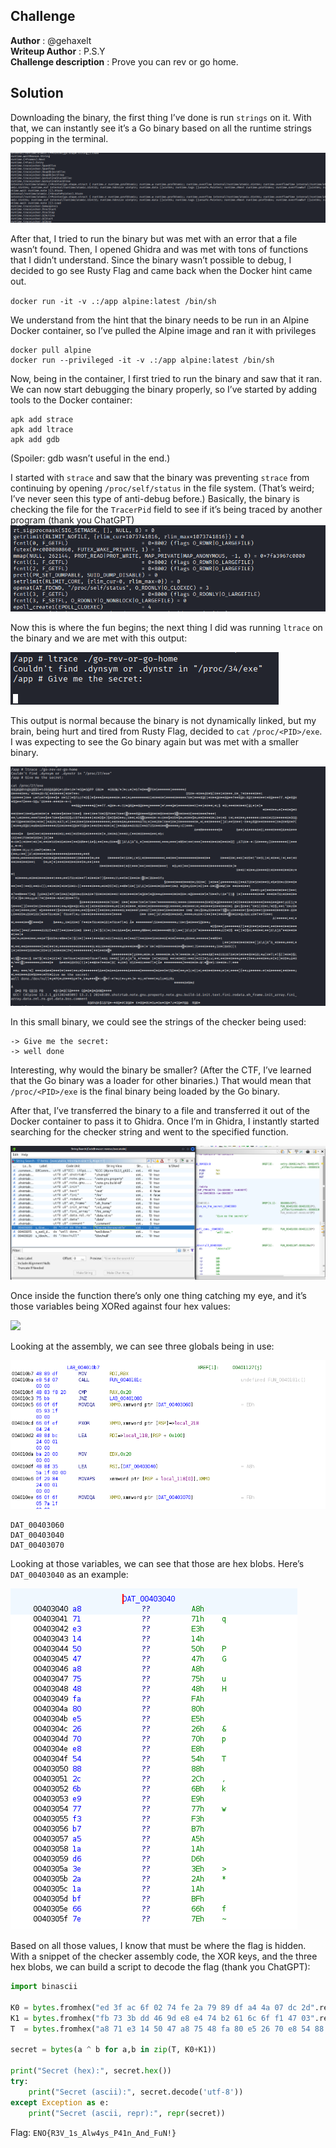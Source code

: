 ## Challenge

**Author** : @gehaxelt<br>
**Writeup Author** : P.S.Y<br>
**Challenge description** : Prove you can rev or go home.

## Solution

Downloading the binary, the first thing I’ve done is run `strings` on it. With that, we can instantly see it’s a Go binary based on all the runtime strings popping in the terminal.

![](./images/Pasted-image-20250910204303.png)

After that, I tried to run the binary but was met with an error that a file wasn’t found. Then, I opened Ghidra and was met with tons of functions that I didn’t understand. Since the binary wasn’t possible to debug, I decided to go see Rusty Flag and came back when the Docker hint came out.

`docker run -it -v .:/app alpine:latest /bin/sh`

We understand from the hint that the binary needs to be run in an Alpine Docker container, so I’ve pulled the Alpine image and ran it with privileges

```shell
docker pull alpine
docker run --privileged -it -v .:/app alpine:latest /bin/sh
```

Now, being in the container, I first tried to run the binary and saw that it ran. We can now start debugging the binary properly, so I’ve started by adding tools to the Docker container:

```shell
apk add strace
apk add ltrace
apk add gdb
```

(Spoiler: gdb wasn’t useful in the end.)

I started with `strace` and saw that the binary was preventing `strace` from continuing by opening `/proc/self/status` in the file system. (That’s weird; I’ve never seen this type of anti-debug before.) Basically, the binary is checking the file for the `TracerPid` field to see if it’s being traced by another program (thank you ChatGPT)  
![](./images/Pasted-image-20250910195641.png)

Now this is where the fun begins; the next thing I did was running `ltrace` on the binary and we are met with this output:

![](images/Pasted-image-20250910195825.png)

This output is normal because the binary is not dynamically linked, but my brain, being hurt and tired from Rusty Flag, decided to `cat` `/proc/<PID>/exe`. I was expecting to see the Go binary again but was met with a smaller binary.

![](images/Pasted-image-20250910200545.png)

In this small binary, we could see the strings of the checker being used:

```text
-> Give me the secret:
-> well done
```

Interesting, why would the binary be smaller? (After the CTF, I’ve learned that the Go binary was a loader for other binaries.) That would mean that `/proc/<PID>/exe` is the final binary being loaded by the Go binary.

After that, I’ve transferred the binary to a file and transferred it out of the Docker container to pass it to Ghidra. Once I’m in Ghidra, I instantly started searching for the checker string and went to the specified function.

![](images/Pasted-image-20250910201814.png)

Once inside the function there’s only one thing catching my eye, and it’s those variables being XORed against four hex values:

![](Pasted-image-20250910202150.png)

Looking at the assembly, we can see three globals being in use:

![](images/Pasted-image-20250910202513.png)

```text
DAT_00403060
DAT_00403040
DAT_00403070
```

Looking at those variables, we can see that those are hex blobs. Here’s `DAT_00403040` as an example:

![](images/Pasted-image-20250910202715.png)

Based on all those values, I know that must be where the flag is hidden. With a snippet of the checker assembly code, the XOR keys, and the three hex blobs, we can build a script to decode the flag (thank you ChatGPT):

```python
import binascii

K0 = bytes.fromhex("ed 3f ac 6f 02 74 fe 2a 79 89 df a4 4a 07 dc 2d".replace(" ",""))
K1 = bytes.fromhex("fb 73 3b dd 46 9d e8 e4 74 b2 61 6c 6f f1 47 03".replace(" ",""))
T  = bytes.fromhex("a8 71 e3 14 50 47 a8 75 48 fa 80 e5 26 70 e8 54 88 2c 6b e9 77 f3 b7 a5 1a d6 3e 2a 1a bf 66 7e".replace(" ",""))

secret = bytes(a ^ b for a,b in zip(T, K0+K1))

print("Secret (hex):", secret.hex())
try:
    print("Secret (ascii):", secret.decode('utf-8'))
except Exception as e:
    print("Secret (ascii, repr):", repr(secret))
```

Flag: `ENO{R3V_1s_Alw4ys_P41n_And_FuN!}`
